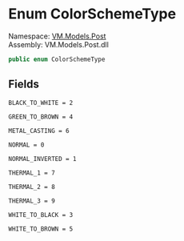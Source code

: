 # <a id="VM_Models_Post_ColorSchemeType"></a> Enum ColorSchemeType

Namespace: [VM.Models.Post](VM.Models.Post.md)  
Assembly: VM.Models.Post.dll  

```csharp
public enum ColorSchemeType
```

## Fields

`BLACK_TO_WHITE = 2` 

`GREEN_TO_BROWN = 4` 

`METAL_CASTING = 6` 

`NORMAL = 0` 

`NORMAL_INVERTED = 1` 

`THERMAL_1 = 7` 

`THERMAL_2 = 8` 

`THERMAL_3 = 9` 

`WHITE_TO_BLACK = 3` 

`WHITE_TO_BROWN = 5` 

